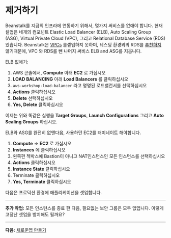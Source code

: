 # 제거하기
Beanstalk를 지금의 인프라에 연동하기 위해서, 몇가지 써비스를 없애야 합니다.  현재 셑업은 네개의 컴포넌트 Elastic Load Balancer (ELB), Auto Scaling Group (ASG), Virtual Private Cloud (VPC), 그리고 Relational Database Service (RDS) 있습니다.  Beanstalk은 [VPCs](https://docs.aws.amazon.com/elasticbeanstalk/latest/dg/vpc.html) 를셑업하지 못하며, 테스팅 환경외의 RDS를 [추천하지](https://docs.aws.amazon.com/elasticbeanstalk/latest/dg/AWSHowTo.RDS.html) 않기때문에, VPC 와 RDS를 뺀 나머지 써비스 ELB and ASG를 지웁니다.

ELB 없애기:
1. AWS 콘솔에서, **Compute** 아래 **EC2** 로 가십시오
2. **LOAD BALANCING** 아래 **Load Balancers** 를 클릭하십시오
3. `aws-workshop-load-balancer` 라고 명명된 로드밸런서를 선택하십시오
4. **Actions** 클릭하십시오
5. **Delete** 선택하십시오
6. **Yes, Delete** 클릭하십시오

이제는 위와 똑같은 실행을 **Target Groups**, **Launch Configurations** 그리고 **Auto Scaling Groups** 하십시오.

ELB와 ASG를 완전히 없앤다음, 사용하던 EC2를 터미네이트 해야합니다.
1. **Compute** => **EC2** 로 가십시오
2. **Instances** 에 클릭하십시오
3. 왼쪽편 첵박스에 Bastion이 아니고 NAT인스턴스인 모든 인스턴스를 선택하십시오
4. **Actions** 클릭하십시오
5. **Instance State** 클릭하십시오
6. Terminate 클릭하십시오
7. **Yes, Terminate** 클릭하십시오

다음은 프로덕션 환경에 애플리케이션을 셋업합니다.

---
**추가 작업:** 모든 인스턴스를 종료 한 다음, 필요없는 보안 그룹은 모두 없앱니다. 이렇게 고장난 셋업을 방치해도 될까요?

---
**다음:** [새로운앱 만들기](/workshop/beanstalk/02-new-app-environment.md)
